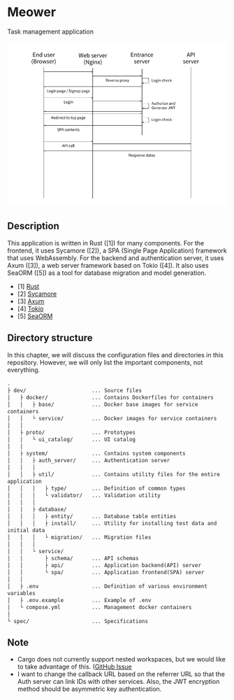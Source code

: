 # Meower

Task management application

![Sequence - Auth](./sequence_auth.png)


## Description

This application is written in Rust ([1]) for many components. For the frontend,
it uses Sycamore ([2]), a SPA (Single Page Application) framework that uses
WebAssembly. For the backend and authentication server, it uses Axum ([3]), a
web server framework based on Tokio ([4]). It also uses SeaORM ([5]) as a tool
for database migration and model generation.

- [1] [Rust](https://www.rust-lang.org)
- [2] [Sycamore](https://sycamore-rs.netlify.app)
- [3] [Axum](https://github.com/tokio-rs/axum)
- [4] [Tokio](https://tokio.rs)
- [5] [SeaORM](https://www.sea-ql.org/SeaORM)


## Directory structure

In this chapter, we will discuss the configuration files and directories in
this repository. However, we will only list the important components, not
everything.

```
.
├ dev/                     ... Source files
│   ├ docker/              ... Contains Dockerfiles for containers
│   │   ├ base/            ... Docker base images for service containers
│   │   └ service/         ... Docker images for service containers
│   │
│   ├ proto/               ... Prototypes
│   │   └ ui_catalog/      ... UI catalog
│   │
│   ├ system/              ... Contains system components
│   │   ├ auth_server/     ... Authentication server
│   │   │
│   │   ├ util/            ... Contains utility files for the entire application
│   │   │   ├ type/        ... Definition of common types
│   │   │   └ validator/   ... Validation utility
│   │   │
│   │   ├ database/
│   │   │   ├ entity/      ... Database table entities
│   │   │   ├ install/     ... Utility for installing test data and initial data
│   │   │   └ migration/   ... Migration files
│   │   │
│   │   └ service/
│   │       ├ schema/      ... API schemas
│   │       ├ api/         ... Application backend(API) server
│   │       └ spa/         ... Application frontend(SPA) server
│   │
│   ├ .env                 ... Definition of various environment variables
│   ├ .env.example         ... Example of .env
│   └ compose.yml          ... Management docker containers
│
└ spec/                    ... Specifications
```


## Note

- Cargo does not currently support nested workspaces, but we would like to take
  advantage of this.
  ([GitHub Issue](https://github.com/rust-lang/cargo/issues/5042)
- I want to change the callback URL based on the referrer URL so that the Auth
  server can link IDs with other services. Also, the JWT encryption method
  should be asymmetric key authentication.
